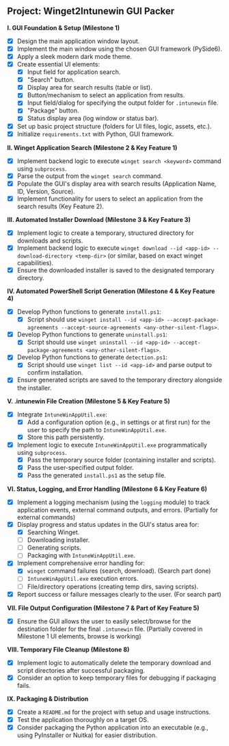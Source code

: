 ## **Project: Winget2Intunewin GUI Packer**

**I. GUI Foundation & Setup (Milestone 1)**
- [x] Design the main application window layout.
- [x] Implement the main window using the chosen GUI framework (PySide6).
- [x] Apply a sleek modern dark mode theme.
- [x] Create essential UI elements:
    - [x] Input field for application search.
    - [x] "Search" button.
    - [x] Display area for search results (table or list).
    - [x] Button/mechanism to select an application from results.
    - [x] Input field/dialog for specifying the output folder for `.intunewin` file.
    - [x] "Package" button.
    - [x] Status display area (log window or status bar).
- [x] Set up basic project structure (folders for UI files, logic, assets, etc.).
- [x] Initialize `requirements.txt` with Python, GUI framework.

**II. Winget Application Search (Milestone 2 & Key Feature 1)**
- [x] Implement backend logic to execute `winget search <keyword>` command using `subprocess`.
- [x] Parse the output from the `winget search` command.
- [x] Populate the GUI's display area with search results (Application Name, ID, Version, Source).
- [x] Implement functionality for users to select an application from the search results (Key Feature 2).

**III. Automated Installer Download (Milestone 3 & Key Feature 3)**
- [x] Implement logic to create a temporary, structured directory for downloads and scripts.
- [x] Implement backend logic to execute `winget download --id <app-id> --download-directory <temp-dir>` (or similar, based on exact winget capabilities).
- [x] Ensure the downloaded installer is saved to the designated temporary directory.

**IV. Automated PowerShell Script Generation (Milestone 4 & Key Feature 4)**
- [x] Develop Python functions to generate `install.ps1`:
    - [x] Script should use `winget install --id <app-id> --accept-package-agreements --accept-source-agreements <any-other-silent-flags>`.
- [x] Develop Python functions to generate `uninstall.ps1`:
    - [x] Script should use `winget uninstall --id <app-id> --accept-package-agreements <any-other-silent-flags>`.
- [x] Develop Python functions to generate `detection.ps1`:
    - [x] Script should use `winget list --id <app-id>` and parse output to confirm installation.
- [x] Ensure generated scripts are saved to the temporary directory alongside the installer.

**V. .intunewin File Creation (Milestone 5 & Key Feature 5)**
- [x] Integrate `IntuneWinAppUtil.exe`:
    - [x] Add a configuration option (e.g., in settings or at first run) for the user to specify the path to `IntuneWinAppUtil.exe`.
    - [x] Store this path persistently.
- [x] Implement logic to execute `IntuneWinAppUtil.exe` programmatically using `subprocess`.
    - [x] Pass the temporary source folder (containing installer and scripts).
    - [x] Pass the user-specified output folder.
    - [x] Pass the generated `install.ps1` as the setup file.

**VI. Status, Logging, and Error Handling (Milestone 6 & Key Feature 6)**
- [x] Implement a logging mechanism (using the `logging` module) to track application events, external command outputs, and errors. (Partially for external commands)
- [x] Display progress and status updates in the GUI's status area for:
    - [x] Searching Winget.
    - [ ] Downloading installer.
    - [ ] Generating scripts.
    - [ ] Packaging with `IntuneWinAppUtil.exe`.
- [x] Implement comprehensive error handling for:
    - [x] `winget` command failures (search, download). (Search part done)
    - [ ] `IntuneWinAppUtil.exe` execution errors.
    - [ ] File/directory operations (creating temp dirs, saving scripts).
- [x] Report success or failure messages clearly to the user. (For search part)

**VII. File Output Configuration (Milestone 7 & Part of Key Feature 5)**
- [x] Ensure the GUI allows the user to easily select/browse for the destination folder for the final `.intunewin` file. (Partially covered in Milestone 1 UI elements, browse is working)

**VIII. Temporary File Cleanup (Milestone 8)**
- [x] Implement logic to automatically delete the temporary download and script directories after successful packaging.
- [x] Consider an option to keep temporary files for debugging if packaging fails.

**IX. Packaging & Distribution**
- [x] Create a `README.md` for the project with setup and usage instructions.
- [x] Test the application thoroughly on a target OS.
- [x] Consider packaging the Python application into an executable (e.g., using PyInstaller or Nuitka) for easier distribution. 